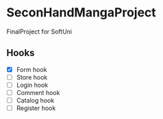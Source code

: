 # SeconHandMangaProject
 FinalProject for SoftUni

## Hooks
- [x] Form hook
- [ ] Store hook
- [ ] Login hook
- [ ] Comment hook
- [ ] Catalog hook
- [ ] Register hook

